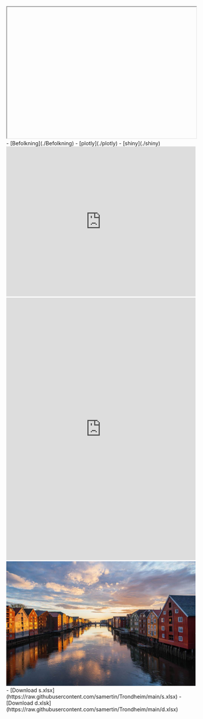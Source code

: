 <iframe src="https://<samertin>.github.io/<Trondheim>/index.html" width="100%" height="350px"></iframe>
- [Befolkning](./Befolkning)
- [plotly](./plotly)
- [shiny](./shiny)
<iframe width="100%" height="400" src="https://www.youtube.com/embed/q1_wXN4TaCk" frameborder="0" allow="accelerometer; autoplay; clipboard-write; encrypted-media; gyroscope; picture-in-picture" allowfullscreen></iframe>

<iframe width="100%" height="700" src="https://samertin.github.io/test/" frameborder="0"></iframe>

<img src="https://raw.githubusercontent.com/samertin/Trondheim/main/trondheim.jpg" alt="Trondheim">
- [Download s.xlsx](https://raw.githubusercontent.com/samertin/Trondheim/main/s.xlsx)
- [Download d.xlsk](https://raw.githubusercontent.com/samertin/Trondheim/main/d.xlsx)
<link rel="stylesheet" type="text/css" href="https://raw.githubusercontent.com/samertin/Trondheim/main/custom.css">
